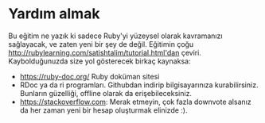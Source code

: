 # Yardım almak

Bu eğitim ne yazık ki sadece Ruby'yi yüzeysel olarak kavramanızı sağlayacak, ve zaten yeni bir şey de değil. Eğitimin çoğu http://rubylearning.com/satishtalim/tutorial.html'dan çeviri. Kaybolduğunuzda size yol gösterecek birkaç kaynaksa:
- https://ruby-doc.org/ Ruby doküman sitesi
- RDoc ya da ri programları. Githubdan indirip bilgisayarınıza kurabilirsiniz. Bunların güzelliği, offline olarak da erişebileceksiniz.
- https://stackoverflow.com: Merak etmeyin, çok fazla downvote alsanız da her zaman yeni bir hesap oluşturmak elinizde :).